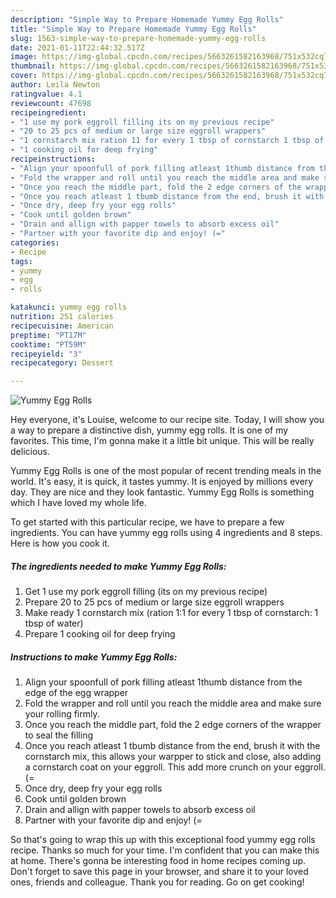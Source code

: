 ```yaml
---
description: "Simple Way to Prepare Homemade Yummy Egg Rolls"
title: "Simple Way to Prepare Homemade Yummy Egg Rolls"
slug: 1563-simple-way-to-prepare-homemade-yummy-egg-rolls
date: 2021-01-11T22:44:32.517Z
image: https://img-global.cpcdn.com/recipes/5663261582163968/751x532cq70/yummy-egg-rolls-recipe-main-photo.jpg
thumbnail: https://img-global.cpcdn.com/recipes/5663261582163968/751x532cq70/yummy-egg-rolls-recipe-main-photo.jpg
cover: https://img-global.cpcdn.com/recipes/5663261582163968/751x532cq70/yummy-egg-rolls-recipe-main-photo.jpg
author: Leila Newton
ratingvalue: 4.1
reviewcount: 47698
recipeingredient:
- "1 use my pork eggroll filling its on my previous recipe"
- "20 to 25 pcs of medium or large size eggroll wrappers"
- "1 cornstarch mix ration 11 for every 1 tbsp of cornstarch 1 tbsp of water"
- "1 cooking oil for deep frying"
recipeinstructions:
- "Align your spoonfull of pork filling atleast 1thumb distance from the edge of the egg wrapper"
- "Fold the wrapper and roll until you reach the middle area and make sure your rolling firmly."
- "Once you reach the middle part, fold the 2 edge corners of the wrapper to seal the filling"
- "Once you reach atleast 1 tbumb distance from the end, brush it with the cornstarch mix, this allows your warpper to stick and close, also adding a cornstarch coat on your eggroll. This add more crunch on your eggroll. (="
- "Once dry, deep fry your egg rolls"
- "Cook until golden brown"
- "Drain and allign with papper towels to absorb excess oil"
- "Partner with your favorite dip and enjoy! (="
categories:
- Recipe
tags:
- yummy
- egg
- rolls

katakunci: yummy egg rolls 
nutrition: 251 calories
recipecuisine: American
preptime: "PT17M"
cooktime: "PT59M"
recipeyield: "3"
recipecategory: Dessert

---
```



![Yummy Egg Rolls](https://img-global.cpcdn.com/recipes/5663261582163968/751x532cq70/yummy-egg-rolls-recipe-main-photo.jpg)

Hey everyone, it's Louise, welcome to our recipe site. Today, I will show you a way to prepare a distinctive dish, yummy egg rolls. It is one of my favorites. This time, I'm gonna make it a little bit unique. This will be really delicious.



Yummy Egg Rolls is one of the most popular of recent trending meals in the world. It's easy, it is quick, it tastes yummy. It is enjoyed by millions every day. They are nice and they look fantastic. Yummy Egg Rolls is something which I have loved my whole life.


To get started with this particular recipe, we have to prepare a few ingredients. You can have yummy egg rolls using 4 ingredients and 8 steps. Here is how you cook it.

<!--inarticleads1-->

##### The ingredients needed to make Yummy Egg Rolls:

1. Get 1 use my pork eggroll filling (its on my previous recipe)
1. Prepare 20 to 25 pcs of medium or large size eggroll wrappers
1. Make ready 1 cornstarch mix (ration 1:1 for every 1 tbsp of cornstarch: 1 tbsp of water)
1. Prepare 1 cooking oil for deep frying




<!--inarticleads2-->

##### Instructions to make Yummy Egg Rolls:

1. Align your spoonfull of pork filling atleast 1thumb distance from the edge of the egg wrapper
1. Fold the wrapper and roll until you reach the middle area and make sure your rolling firmly.
1. Once you reach the middle part, fold the 2 edge corners of the wrapper to seal the filling
1. Once you reach atleast 1 tbumb distance from the end, brush it with the cornstarch mix, this allows your warpper to stick and close, also adding a cornstarch coat on your eggroll. This add more crunch on your eggroll. (=
1. Once dry, deep fry your egg rolls
1. Cook until golden brown
1. Drain and allign with papper towels to absorb excess oil
1. Partner with your favorite dip and enjoy! (=




So that's going to wrap this up with this exceptional food yummy egg rolls recipe. Thanks so much for your time. I'm confident that you can make this at home. There's gonna be interesting food in home recipes coming up. Don't forget to save this page in your browser, and share it to your loved ones, friends and colleague. Thank you for reading. Go on get cooking!
